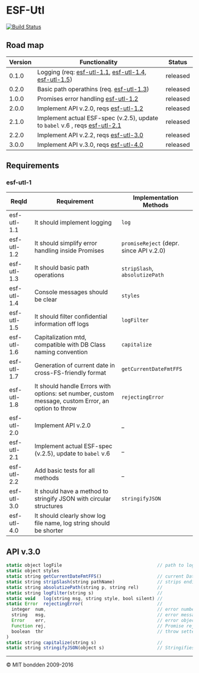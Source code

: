 # ESF-Utl

[![Build Status](https://travis-ci.org/bondden/esf-utl.svg?branch=master)](https://travis-ci.org/bondden/esf-utl.svg?branch=master)

## Road map

| Version | Functionality                                                                                      | Status   |
| ------- | -------------------------------------------------------------------------------------------------- | -------- |
| 0.1.0   | Logging (req: [esf-utl-1.1](esf-utl-1.1), [esf-utl-1.4](esf-utl-1.4), [esf-utl-1.5](esf-utl-1.5))  | released |
| 0.2.0   | Basic path operathins (req. [esf-utl-1.3](esf-utl-1.3))                                            | released |
| 1.0.0   | Promises error handling [esf-utl-1.2](esf-utl-1.2)                                                 | released |
| 2.0.0   | Implement API v.2.0, reqs [esf-utl-1.2](esf-utl-1.2)                                               | released |
| 2.1.0   | Implement actual ESF-spec (v.2.5), update to `babel` v.6 , reqs [esf-utl-2.1](esf-utl-2.1)         | released |
| 2.2.0   | Implement API v.2.2, reqs [esf-utl-3.0](esf-utl-3.0)                                               | released |
| 3.0.0   | Implement API v.3.0, reqs [esf-utl-4.0](esf-utl-4.0)                                               | released |

## Requirements
### esf-utl-1

ReqId       | Requirement                                                                                        | Implementation Methods
----------- | -------------------------------------------------------------------------------------------------- | ----------------------------------------
esf-utl-1.1 | It should implement logging                                                                        | `log`
esf-utl-1.2 | It should simplify error handling inside Promises                                                  | `promiseReject` (depr. since API v.2.0)
esf-utl-1.3 | It should basic path operations                                                                    | `stripSlash`, `absolutizePath`
esf-utl-1.4 | Console messages should be clear                                                                   | `styles`
esf-utl-1.5 | It should filter confidential information off logs                                                 | `logFilter`
esf-utl-1.6 | Capitalization mtd, compatible with DB Class naming convention                                     | `capitalize`
esf-utl-1.7 | Generation of current date in cross-FS-friendly format                                             | `getCurrentDateFmtFFS`
esf-utl-1.8 | It should handle Errors with options: set number, custom message, custom Error, an option to throw | `rejectingError`
esf-utl-2.0 | Implement API v.2.0                                                                                | _
esf-utl-2.1 | Implement actual ESF-spec (v.2.5), update to `babel` v.6                                           | _
esf-utl-2.2 | Add basic tests for all methods                                                                    | _
esf-utl-3.0 | It should have a method to stringify JSON with circular structures                                 | `stringifyJSON`
esf-utl-4.0 | It should clearly show log file name, log string should be shorter                                 | 

## API v.3.0

```js
static object logFile                                    // path to log file. Default: ${os.tmpdir()}/e.log
static object styles
static string getCurrentDateFmtFFS()                     // current Date-Time formatted like 0000-00-00_00-00-00
static string stripSlash(string pathName)                // strips ending slash off a path string
static string absolutizePath(string p, string rel)       // 
static string logFilter(string s)                        // 
static void   log(string msg, string style, bool silent) // 
static Error  rejectingError(                            // 
  integer  num,                                          // error number
  string   msg,                                          // error message
  Error    err,                                          // error object
  Function rej,                                          // Promise rejection callback handler
  boolean  thr                                           // throw setter. If true the Error err should be thrown, else - just returned
)
static string capitalize(string s)                       // 
static string stringifyJSON(object s)                    // Stringifies an object, stripping off circular structures
```

--------------------------------------------------------------------------------

© MIT bondden 2009-2016
